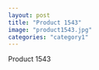 ```yaml
---
layout: post
title: "Product 1543"
image: "product1543.jpg"
categories: "category1"
---
```

Product 1543
